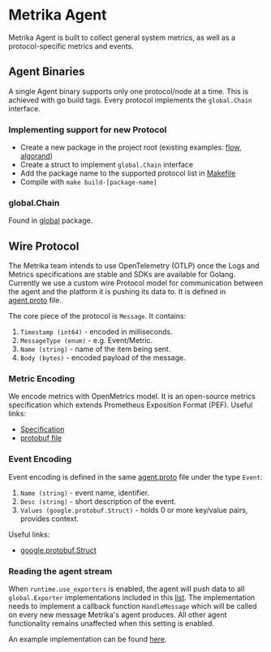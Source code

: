 # Metrika Agent

Metrika Agent is built to collect general system metrics, as well as a protocol-specific metrics and events.

## Agent Binaries

A single Agent binary supports only one protocol/node at a time. This is achieved with go build tags. Every protocol implements the `global.Chain` interface.

### Implementing support for new Protocol

* Create a new package in the project root (existing examples: [flow](flow/), [algorand](algorand/))
* Create a struct to implement `global.Chain` interface
* Add the package name to the supported protocol list in [Makefile](Makefile)
* Compile with `make build-[package-name]`

### global.Chain

Found in [global](internal/pkg/global/agent.go) package.

## Wire Protocol

The Metrika team intends to use OpenTelemetry (OTLP) once the Logs and Metrics specifications are stable and SDKs are available for Golang. Currently we use a custom wire Protocol model for communication between the agent and the platform it is pushing its data to. It is defined in [agent.proto](api/v1/proto/agent.proto) file.

The core piece of the protocol is `Message`. It contains:

1. `Timestamp (int64)` - encoded in milliseconds.
1. `MessageType (enum)` - e.g. Event/Metric.
1. `Name (string)` - name of the item being sent.
1. `Body (bytes)` - encoded payload of the message.

### Metric Encoding

We encode metrics with OpenMetrics model. It is an open-source metrics specification which extends Prometheus Exposition Format (PEF). Useful links:
* [Specification](https://github.com/OpenObservability/OpenMetrics/blob/main/specification/OpenMetrics.md)
* [protobuf file](https://github.com/OpenObservability/OpenMetrics/blob/main/proto/openmetrics_data_model.proto)

### Event Encoding

Event encoding is defined in the same [agent.proto](api/v1/proto/agent.proto) file under the type `Event`:
1. `Name (string)` - event name, identifier.
1. `Desc (string)` - short description of the event.
1. `Values (google.protobuf.Struct)` - holds 0 or more key/value pairs, provides context.

Useful links:
* [google.protobuf.Struct](https://developers.google.com/protocol-buffers/docs/reference/google.protobuf#google.protobuf.Struct)

### Reading the agent stream
When `runtime.use_exporters` is enabled, the agent will push data to all `global.Exporter` implementations included in this [list](internal/pkg/contrib/stream.go#L5). The implementation needs to implement a callback function `HandleMessage` which will be called on every new message Metrika's agent produces. All other agent functionality remains unaffected when this setting is enabled.

An example implementation can be found [here](internal/pkg/contrib/example.go).
